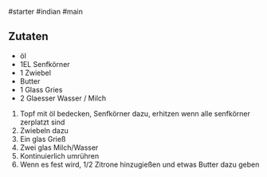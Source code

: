 #starter #indian #main

## Zutaten
* öl
* 1EL Senfkörner
* 1 Zwiebel
* Butter
* 1 Glass Gries
* 2 Glaesser Wasser / Milch

1. Topf mit öl bedecken, Senfkörner dazu, erhitzen wenn alle senfkörner zerplatzt sind 
2. Zwiebeln dazu 
3. Ein glas Grieß 
4. Zwei glas Milch/Wasser  
5. Kontinuierlich umrühren 
6. Wenn es fest wird, 1/2 Zitrone hinzugießen und etwas Butter dazu geben